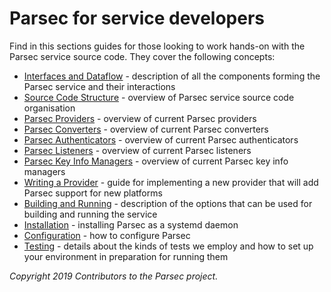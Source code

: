 # Parsec for service developers

Find in this sections guides for those looking to work hands-on with the Parsec service source code.
They cover the following concepts:

- [Interfaces and Dataflow](interfaces_and_dataflow.md) - description of all the components forming
   the Parsec service and their interactions
- [Source Code Structure](source_code_structure.md) - overview of Parsec service source code
   organisation
- [Parsec Providers](providers.md) - overview of current Parsec providers
- [Parsec Converters](converters.md) - overview of current Parsec converters
- [Parsec Authenticators](authenticators.md) - overview of current Parsec authenticators
- [Parsec Listeners](listeners.md) - overview of current Parsec listeners
- [Parsec Key Info Managers](key_info_managers.md) - overview of current Parsec key info managers
- [Writing a Provider](adding_provider.md) - guide for implementing a new provider that will add
   Parsec support for new platforms
- [Building and Running](build_run.md) - description of the options that can be used for building
   and running the service
- [Installation](install_parsec_linux.md) - installing Parsec as a systemd daemon
- [Configuration](configuration.md) - how to configure Parsec
- [Testing](tests) - details about the kinds of tests we employ and how to set up your environment
   in preparation for running them

*Copyright 2019 Contributors to the Parsec project.*

